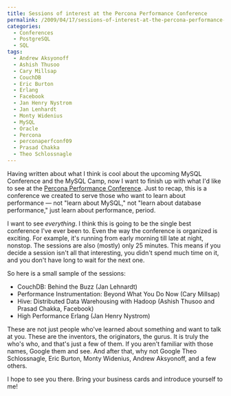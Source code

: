 ```yaml
---
title: Sessions of interest at the Percona Performance Conference
permalink: /2009/04/17/sessions-of-interest-at-the-percona-performance-conference/
categories:
  - Conferences
  - PostgreSQL
  - SQL
tags:
  - Andrew Aksyonoff
  - Ashish Thusoo
  - Cary Millsap
  - CouchDB
  - Eric Burton
  - Erlang
  - Facebook
  - Jan Henry Nystrom
  - Jan Lenhardt
  - Monty Widenius
  - MySQL
  - Oracle
  - Percona
  - perconaperfconf09
  - Prasad Chakka
  - Theo Schlossnagle
---
```

Having written about what I think is cool about the upcoming MySQL Conference and the MySQL Camp, now I want to finish up with what I'd like to see at the [Percona Performance Conference][1]. Just to recap, this is a conference we created to serve those who want to learn about performance &#8212; not "learn about MySQL," not "learn about database performance," just learn about performance, period.

I want to see *everything*. I think this is going to be the single best conference I've ever been to. Even the way the conference is organized is exciting. For example, it's running from early morning till late at night, nonstop. The sessions are also (mostly) only 25 minutes. This means if you decide a session isn't all that interesting, you didn't spend much time on it, and you don't have long to wait for the next one.

So here is a small sample of the sessions:

*   CouchDB: Behind the Buzz (Jan Lehnardt)
*   Performance Instrumentation: Beyond What You Do Now (Cary Millsap)
*   Hive: Distributed Data Warehousing with Hadoop (Ashish Thusoo and Prasad Chakka, Facebook)
*   High Performance Erlang (Jan Henry Nystrom)

These are not just people who've learned about something and want to talk at you. These are the inventors, the originators, the gurus. It is truly the who's who, and that's just a few of them. If you aren't familiar with those names, Google them and see. And after that, why not Google Theo Schlossnagle, Eric Burton, Monty Widenius, Andrew Aksyonoff, and a few others.

I hope to see you there. Bring your business cards and introduce yourself to me!

 [1]: http://conferences.percona.com/
